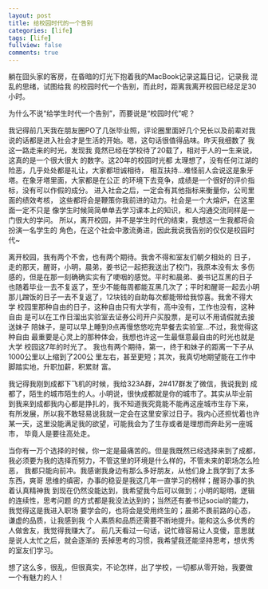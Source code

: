 ```yaml
---
layout: post
title: 给校园时代的一个告别
categories: [life]
tags: [life]
fullview: false
comments: true
---
```


<p> 躺在囧头家的客房，在昏暗的灯光下抱着我的MacBook记录这篇日记，记录我
混乱的思绪，试图给我
的校园时代一个告别，而此时，距离我离开校园已经足足30小时。
</p>

<p> 为什么不说“给学生时代一个告别”，而要说是“校园时代”呢？ </p>

<p> 我记得前几天我在朋友圈PO了几张毕业照，评论圈里面好几个兄长以及前辈对我
说的话都是进入社会才是生活的开始。嗯，这句话很值得品味。昨天我细数了
我这一路走来的时光，发现我
竟然已经在学校待了20载了，相对于人的一生来说，这真的是一个很大很大
的数字。这20年的校园时光都
太理想了，没有任何江湖的险恶，几乎处处都是礼让，大家都坦诚相待，
相互扶持...难怪前人会说这是象牙塔。在象牙塔里面，大家都是在公正
的环境下去竞争，成绩是一个很好的评价指标，没有可以作假的成分。
进入社会之后，一定会有其他指标来衡量你，公司里面的绩效考核，
这些都将会是鞭策你我前进的动力。社会是一个大熔炉，在这里面一定不只是
像学生时候简简单单去学习课本上的知识，和人沟通交流同样是一门很大的学问。
所以，离开校园，并不是学生时代的结束，我想这一生我都将会扮演一名学生的
角色，在这个社会中激流勇进，因此我说我告别的仅仅是校园时代~
</p>

<p> 离开校园，我有两个不舍，也有两个期待。我舍不得和室友们朝夕相处的
日子，走的那天，醒哥，小明，晨弟，姜书记一起把我送出了校门，我原本没有太
多伤感的，但是在那一刻确确实实有了哽咽的感觉。平时和晨弟、姜书记互黑的日子
也随着毕业一去不复返了，至少不能每周都能互黑几次了；平时和醒哥一起去小明
那儿蹭饭的日子一去不复返了，12块钱的自助每次都能带给我惊喜。我舍不得大学
校园里那种自由的日子，这种自由只有大学有，高中没有，工作也没有，这种自由
是可以在工作日溜出实验室去证券公司开户买股票，是可以不用请假就去接送妹子
陪妹子，是可以早上睡到9点再慢悠悠吃完早餐去实验室...不过，我觉得这种自由
最重要是心灵上的那种体会，我想也许这一生最惬意最自由的时光也就是大学
校园这7年的时光了。
我也有两个期待，第一，终于和妹子的距离一下子从1000公里以上缩到了200公
里左右，甚至更短；其次，我真切地期望能在工作中脚踏实地，升职加薪，积累财
富。
</p>

<p> 我记得我刚到成都下飞机的时候，我给323A群，2#417群发了微信，我说我到
成都了，陌生的城市陌生的人。小明说，很快成都就是你的城市了。其实从毕业前
到我来到成都我内心都是挣扎的，我不知道我究竟能不能再这座城市生存下来，
有所发展，所以我不敢轻易说我就一定会在这里安家过日子。我内心还担忧着也许
某一天，这里没能满足我的欲望，可能我会为了生存或者是理想而奔赴另一座城市，
毕竟人是要往高处走。
</p>

<p>当你有一万个选择的时候，你一定是最痛苦的。但是我既然已经选择来到了成都，
我必须要为我的选择而努力，不管这里的环境是什么样的，不管未来的职场怎么险恶，
我都只能向前冲。我感谢我身边有那么多好朋友，从他们身上我学到了太多东西，爽哥
思维的缜密，办事的稳妥是我这几年一直学习的榜样；醒哥办事的执着认真精神我
到现在仍然没能达到，我希望我今后可以做到；小明的聪明，逻辑的连续性，思考问题
的方式都是我没法达到的；当然还有姜书记social的能力，我觉得这是我进入职场
要学会的，也将会是受用终生的；晨弟不畏前路的心态，谦虚的品质，让我感到我
个人素质和品质还需要不断地提升。能和这么多优秀的人做舍友，我觉得我赚大了。
前几天看过一句话，说忙碌容易让人变傻，意思就是说人太忙之后，就会逐渐的
丢掉思考的习惯，我希望我还能坚持思考，想优秀的室友们学习。
</p>

<p> 想了这么多，很乱，但很真实，不论怎样，出了学校，一切都从零开始，我要做
一个有魅力的人！
</p>
